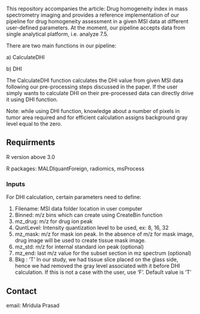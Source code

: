 This repository accompanies the article: Drug homogeneity index in mass spectrometry imaging and provides a reference implementation of our pipeline for drug homogeneity assessment in a given MSI data at different user-defined parameters. At the moment, our pipeline accepts data from single analytical platform, i.e. analyze 7.5.  

There are two main functions in our pipeline: 

a)	CalculateDHI

b)	DHI

The CalculateDHI function calculates the DHI value from given  MSI data following our pre-processing steps discussed in the paper. If the user simply wants to calculate DHI on their pre-processed data can directly drive it using DHI function. 

Note: while using DHI function, knowledge about a number of pixels in tumor area required and for efficient calculation assigns background gray level equal to the zero. 

## Requirments
R version above 3.0

R packages: MALDIquantForeign, radiomics, msProcess

### Inputs

For DHI calculation, certain parameters need to define:
1.	Filename: MSI data folder location in user computer
2.	Binned: m/z bins which can create using CreateBin function
3.	mz_drug: m/z for drug ion peak
4.	QuntLevel: Intensity quantization level to be used, ex: 8, 16, 32
5.	mz_mask: m/z for mask ion peak. In the absence of m/z for mask image, drug image will be used to create tissue mask image.
6.	mz_std: m/z for internal standard ion peak (optional)
7.	mz_end: last m/z value for the subset section in mz spectrum (optional)
8.	Bkg : ‘T’ In our study, we had tissue slice placed on the glass side, hence we had removed the gray level associated with it before DHI calculation. If this is not a case with the user, use ‘F’. Default value is ‘T’


## Contact

email: Mridula Prasad 
